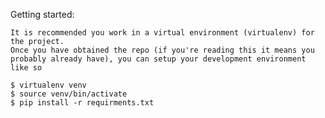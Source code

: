 Getting started:

    It is recommended you work in a virtual environment (virtualenv) for the project.
    Once you have obtained the repo (if you're reading this it means you probably already have), you can setup your development environment like so

    $ virtualenv venv
    $ source venv/bin/activate
    $ pip install -r requirments.txt
